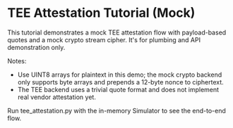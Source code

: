 # TEE Attestation Tutorial (Mock)

This tutorial demonstrates a mock TEE attestation flow with payload-based quotes
and a mock crypto stream cipher. It's for plumbing and API demonstration only.

Notes:

- Use UINT8 arrays for plaintext in this demo; the mock crypto backend only
  supports byte arrays and prepends a 12-byte nonce to ciphertext.
- The TEE backend uses a trivial quote format and does not implement real
  vendor attestation yet.

Run tee_attestation.py with the in-memory Simulator to see the end-to-end flow.
